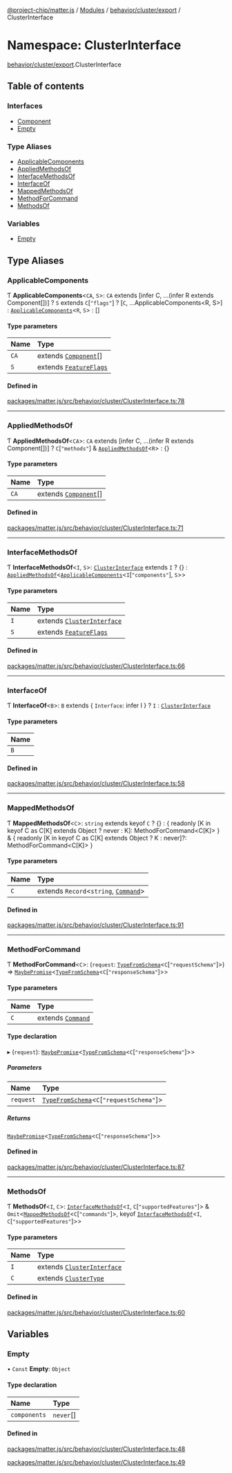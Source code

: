 [@project-chip/matter.js](../README.md) / [Modules](../modules.md) / [behavior/cluster/export](behavior_cluster_export.md) / ClusterInterface

# Namespace: ClusterInterface

[behavior/cluster/export](behavior_cluster_export.md).ClusterInterface

## Table of contents

### Interfaces

- [Component](../interfaces/behavior_cluster_export.ClusterInterface.Component.md)
- [Empty](../interfaces/behavior_cluster_export.ClusterInterface.Empty.md)

### Type Aliases

- [ApplicableComponents](behavior_cluster_export.ClusterInterface.md#applicablecomponents)
- [AppliedMethodsOf](behavior_cluster_export.ClusterInterface.md#appliedmethodsof)
- [InterfaceMethodsOf](behavior_cluster_export.ClusterInterface.md#interfacemethodsof)
- [InterfaceOf](behavior_cluster_export.ClusterInterface.md#interfaceof)
- [MappedMethodsOf](behavior_cluster_export.ClusterInterface.md#mappedmethodsof)
- [MethodForCommand](behavior_cluster_export.ClusterInterface.md#methodforcommand)
- [MethodsOf](behavior_cluster_export.ClusterInterface.md#methodsof)

### Variables

- [Empty](behavior_cluster_export.ClusterInterface.md#empty)

## Type Aliases

### ApplicableComponents

Ƭ **ApplicableComponents**\<`CA`, `S`\>: `CA` extends [infer C, ...(infer R extends Component[])] ? `S` extends `C`[``"flags"``] ? [`C`, ...ApplicableComponents\<R, S\>] : [`ApplicableComponents`](behavior_cluster_export.ClusterInterface.md#applicablecomponents)\<`R`, `S`\> : []

#### Type parameters

| Name | Type |
| :------ | :------ |
| `CA` | extends [`Component`](../interfaces/behavior_cluster_export.ClusterInterface.Component.md)[] |
| `S` | extends [`FeatureFlags`](cluster_export.ClusterComposer.md#featureflags) |

#### Defined in

[packages/matter.js/src/behavior/cluster/ClusterInterface.ts:78](https://github.com/project-chip/matter.js/blob/904d0c9b952b91f28a21803759c5e5c66ee4d272/packages/matter.js/src/behavior/cluster/ClusterInterface.ts#L78)

___

### AppliedMethodsOf

Ƭ **AppliedMethodsOf**\<`CA`\>: `CA` extends [infer C, ...(infer R extends Component[])] ? `C`[``"methods"``] & [`AppliedMethodsOf`](behavior_cluster_export.ClusterInterface.md#appliedmethodsof)\<`R`\> : {}

#### Type parameters

| Name | Type |
| :------ | :------ |
| `CA` | extends [`Component`](../interfaces/behavior_cluster_export.ClusterInterface.Component.md)[] |

#### Defined in

[packages/matter.js/src/behavior/cluster/ClusterInterface.ts:71](https://github.com/project-chip/matter.js/blob/904d0c9b952b91f28a21803759c5e5c66ee4d272/packages/matter.js/src/behavior/cluster/ClusterInterface.ts#L71)

___

### InterfaceMethodsOf

Ƭ **InterfaceMethodsOf**\<`I`, `S`\>: [`ClusterInterface`](behavior_cluster_export.md#clusterinterface) extends `I` ? {} : [`AppliedMethodsOf`](behavior_cluster_export.ClusterInterface.md#appliedmethodsof)\<[`ApplicableComponents`](behavior_cluster_export.ClusterInterface.md#applicablecomponents)\<`I`[``"components"``], `S`\>\>

#### Type parameters

| Name | Type |
| :------ | :------ |
| `I` | extends [`ClusterInterface`](behavior_cluster_export.md#clusterinterface) |
| `S` | extends [`FeatureFlags`](cluster_export.ClusterComposer.md#featureflags) |

#### Defined in

[packages/matter.js/src/behavior/cluster/ClusterInterface.ts:66](https://github.com/project-chip/matter.js/blob/904d0c9b952b91f28a21803759c5e5c66ee4d272/packages/matter.js/src/behavior/cluster/ClusterInterface.ts#L66)

___

### InterfaceOf

Ƭ **InterfaceOf**\<`B`\>: `B` extends \{ `Interface`: infer I  } ? `I` : [`ClusterInterface`](behavior_cluster_export.md#clusterinterface)

#### Type parameters

| Name |
| :------ |
| `B` |

#### Defined in

[packages/matter.js/src/behavior/cluster/ClusterInterface.ts:58](https://github.com/project-chip/matter.js/blob/904d0c9b952b91f28a21803759c5e5c66ee4d272/packages/matter.js/src/behavior/cluster/ClusterInterface.ts#L58)

___

### MappedMethodsOf

Ƭ **MappedMethodsOf**\<`C`\>: `string` extends keyof `C` ? {} : \{ readonly [K in keyof C as C[K] extends Object ? never : K]: MethodForCommand\<C[K]\> } & \{ readonly [K in keyof C as C[K] extends Object ? K : never]?: MethodForCommand\<C[K]\> }

#### Type parameters

| Name | Type |
| :------ | :------ |
| `C` | extends `Record`\<`string`, [`Command`](cluster_export.ClusterType.md#command)\> |

#### Defined in

[packages/matter.js/src/behavior/cluster/ClusterInterface.ts:91](https://github.com/project-chip/matter.js/blob/904d0c9b952b91f28a21803759c5e5c66ee4d272/packages/matter.js/src/behavior/cluster/ClusterInterface.ts#L91)

___

### MethodForCommand

Ƭ **MethodForCommand**\<`C`\>: (`request`: [`TypeFromSchema`](tlv_export.md#typefromschema)\<`C`[``"requestSchema"``]\>) => [`MaybePromise`](util_export.md#maybepromise)\<[`TypeFromSchema`](tlv_export.md#typefromschema)\<`C`[``"responseSchema"``]\>\>

#### Type parameters

| Name | Type |
| :------ | :------ |
| `C` | extends [`Command`](cluster_export.ClusterType.md#command) |

#### Type declaration

▸ (`request`): [`MaybePromise`](util_export.md#maybepromise)\<[`TypeFromSchema`](tlv_export.md#typefromschema)\<`C`[``"responseSchema"``]\>\>

##### Parameters

| Name | Type |
| :------ | :------ |
| `request` | [`TypeFromSchema`](tlv_export.md#typefromschema)\<`C`[``"requestSchema"``]\> |

##### Returns

[`MaybePromise`](util_export.md#maybepromise)\<[`TypeFromSchema`](tlv_export.md#typefromschema)\<`C`[``"responseSchema"``]\>\>

#### Defined in

[packages/matter.js/src/behavior/cluster/ClusterInterface.ts:87](https://github.com/project-chip/matter.js/blob/904d0c9b952b91f28a21803759c5e5c66ee4d272/packages/matter.js/src/behavior/cluster/ClusterInterface.ts#L87)

___

### MethodsOf

Ƭ **MethodsOf**\<`I`, `C`\>: [`InterfaceMethodsOf`](behavior_cluster_export.ClusterInterface.md#interfacemethodsof)\<`I`, `C`[``"supportedFeatures"``]\> & `Omit`\<[`MappedMethodsOf`](behavior_cluster_export.ClusterInterface.md#mappedmethodsof)\<`C`[``"commands"``]\>, keyof [`InterfaceMethodsOf`](behavior_cluster_export.ClusterInterface.md#interfacemethodsof)\<`I`, `C`[``"supportedFeatures"``]\>\>

#### Type parameters

| Name | Type |
| :------ | :------ |
| `I` | extends [`ClusterInterface`](behavior_cluster_export.md#clusterinterface) |
| `C` | extends [`ClusterType`](../interfaces/cluster_export.ClusterType-1.md) |

#### Defined in

[packages/matter.js/src/behavior/cluster/ClusterInterface.ts:60](https://github.com/project-chip/matter.js/blob/904d0c9b952b91f28a21803759c5e5c66ee4d272/packages/matter.js/src/behavior/cluster/ClusterInterface.ts#L60)

## Variables

### Empty

• `Const` **Empty**: `Object`

#### Type declaration

| Name | Type |
| :------ | :------ |
| `components` | `never`[] |

#### Defined in

[packages/matter.js/src/behavior/cluster/ClusterInterface.ts:48](https://github.com/project-chip/matter.js/blob/904d0c9b952b91f28a21803759c5e5c66ee4d272/packages/matter.js/src/behavior/cluster/ClusterInterface.ts#L48)

[packages/matter.js/src/behavior/cluster/ClusterInterface.ts:49](https://github.com/project-chip/matter.js/blob/904d0c9b952b91f28a21803759c5e5c66ee4d272/packages/matter.js/src/behavior/cluster/ClusterInterface.ts#L49)
